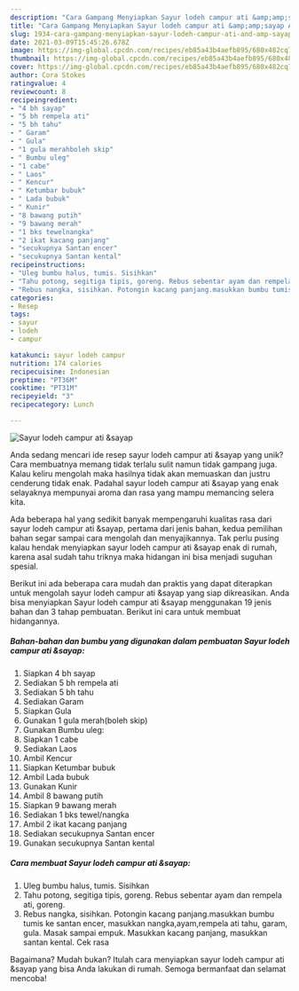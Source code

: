 ```yaml
---
description: "Cara Gampang Menyiapkan Sayur lodeh campur ati &amp;amp;sayap Anti Gagal"
title: "Cara Gampang Menyiapkan Sayur lodeh campur ati &amp;amp;sayap Anti Gagal"
slug: 1934-cara-gampang-menyiapkan-sayur-lodeh-campur-ati-and-amp-sayap-anti-gagal
date: 2021-03-09T15:45:26.678Z
image: https://img-global.cpcdn.com/recipes/eb85a43b4aefb895/680x482cq70/sayur-lodeh-campur-ati-sayap-foto-resep-utama.jpg
thumbnail: https://img-global.cpcdn.com/recipes/eb85a43b4aefb895/680x482cq70/sayur-lodeh-campur-ati-sayap-foto-resep-utama.jpg
cover: https://img-global.cpcdn.com/recipes/eb85a43b4aefb895/680x482cq70/sayur-lodeh-campur-ati-sayap-foto-resep-utama.jpg
author: Cora Stokes
ratingvalue: 4
reviewcount: 8
recipeingredient:
- "4 bh sayap"
- "5 bh rempela ati"
- "5 bh tahu"
- " Garam"
- " Gula"
- "1 gula merahboleh skip"
- " Bumbu uleg"
- "1 cabe"
- " Laos"
- " Kencur"
- " Ketumbar bubuk"
- " Lada bubuk"
- " Kunir"
- "8 bawang putih"
- "9 bawang merah"
- "1 bks tewelnangka"
- "2 ikat kacang panjang"
- "secukupnya Santan encer"
- "secukupnya Santan kental"
recipeinstructions:
- "Uleg bumbu halus, tumis. Sisihkan"
- "Tahu potong, segitiga tipis, goreng. Rebus sebentar ayam dan rempela ati, goreng."
- "Rebus nangka, sisihkan. Potongin kacang panjang.masukkan bumbu tumis ke santan encer, masukkan nangka,ayam,rempela ati tahu, garam, gula. Masak sampai empuk. Masukkan kacang panjang, masukkan santan kental. Cek rasa"
categories:
- Resep
tags:
- sayur
- lodeh
- campur

katakunci: sayur lodeh campur 
nutrition: 174 calories
recipecuisine: Indonesian
preptime: "PT36M"
cooktime: "PT31M"
recipeyield: "3"
recipecategory: Lunch

---
```



![Sayur lodeh campur ati &amp;sayap](https://img-global.cpcdn.com/recipes/eb85a43b4aefb895/680x482cq70/sayur-lodeh-campur-ati-sayap-foto-resep-utama.jpg)

Anda sedang mencari ide resep sayur lodeh campur ati &amp;sayap yang unik? Cara membuatnya memang tidak terlalu sulit namun tidak gampang juga. Kalau keliru mengolah maka hasilnya tidak akan memuaskan dan justru cenderung tidak enak. Padahal sayur lodeh campur ati &amp;sayap yang enak selayaknya mempunyai aroma dan rasa yang mampu memancing selera kita.



Ada beberapa hal yang sedikit banyak mempengaruhi kualitas rasa dari sayur lodeh campur ati &amp;sayap, pertama dari jenis bahan, kedua pemilihan bahan segar sampai cara mengolah dan menyajikannya. Tak perlu pusing kalau hendak menyiapkan sayur lodeh campur ati &amp;sayap enak di rumah, karena asal sudah tahu triknya maka hidangan ini bisa menjadi suguhan spesial.


Berikut ini ada beberapa cara mudah dan praktis yang dapat diterapkan untuk mengolah sayur lodeh campur ati &amp;sayap yang siap dikreasikan. Anda bisa menyiapkan Sayur lodeh campur ati &amp;sayap menggunakan 19 jenis bahan dan 3 tahap pembuatan. Berikut ini cara untuk membuat hidangannya.

<!--inarticleads1-->

##### Bahan-bahan dan bumbu yang digunakan dalam pembuatan Sayur lodeh campur ati &amp;sayap:

1. Siapkan 4 bh sayap
1. Sediakan 5 bh rempela ati
1. Sediakan 5 bh tahu
1. Sediakan  Garam
1. Siapkan  Gula
1. Gunakan 1 gula merah(boleh skip)
1. Gunakan  Bumbu uleg:
1. Siapkan 1 cabe
1. Sediakan  Laos
1. Ambil  Kencur
1. Siapkan  Ketumbar bubuk
1. Ambil  Lada bubuk
1. Gunakan  Kunir
1. Ambil 8 bawang putih
1. Siapkan 9 bawang merah
1. Sediakan 1 bks tewel/nangka
1. Ambil 2 ikat kacang panjang
1. Sediakan secukupnya Santan encer
1. Gunakan secukupnya Santan kental




<!--inarticleads2-->

##### Cara membuat Sayur lodeh campur ati &amp;sayap:

1. Uleg bumbu halus, tumis. Sisihkan
1. Tahu potong, segitiga tipis, goreng. Rebus sebentar ayam dan rempela ati, goreng.
1. Rebus nangka, sisihkan. Potongin kacang panjang.masukkan bumbu tumis ke santan encer, masukkan nangka,ayam,rempela ati tahu, garam, gula. Masak sampai empuk. Masukkan kacang panjang, masukkan santan kental. Cek rasa




Bagaimana? Mudah bukan? Itulah cara menyiapkan sayur lodeh campur ati &amp;sayap yang bisa Anda lakukan di rumah. Semoga bermanfaat dan selamat mencoba!
